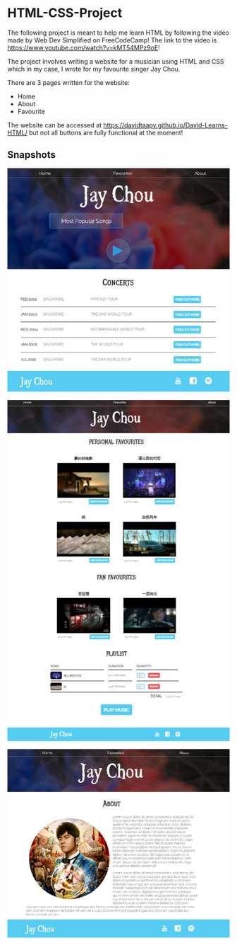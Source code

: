 # HTML-CSS-Project

The following project is meant to help me learn HTML by following the video made by Web Dev Simplified on FreeCodeCamp! The link to the video is https://www.youtube.com/watch?v=kMT54MPz9oE!

The project involves writing a website for a musician using HTML and CSS which in my case, I wrote for my favourite singer Jay Chou.

There are 3 pages written for the website:

- Home
- About
- Favourite

The website can be accessed at https://davidtaapy.github.io/David-Learns-HTML/ but not all buttons are fully functional at the moment!

## Snapshots

![Home](/snapshots/Home.PNG)

![Favourite](/snapshots/Favourites.PNG)

![About](/snapshots/About.PNG)
